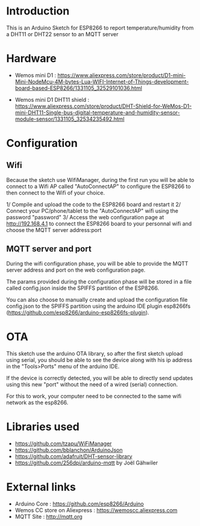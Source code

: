 # Introduction

This is an Arduino Sketch for ESP8266 to report temperature/humidity from a DHT11 or DHT22 sensor to an MQTT server

# Hardware

* Wemos mini D1 : https://www.aliexpress.com/store/product/D1-mini-Mini-NodeMcu-4M-bytes-Lua-WIFI-Internet-of-Things-development-board-based-ESP8266/1331105_32529101036.html

* Wemos mini D1 DHT11 shield : https://www.aliexpress.com/store/product/DHT-Shield-for-WeMos-D1-mini-DHT11-Single-bus-digital-temperature-and-humidity-sensor-module-sensor/1331105_32534235492.html

# Configuration

## Wifi

Because the sketch use WifiManager, during the first run you will be able to connect to a Wifi AP called "AutoConnectAP" to configure the ESP8266 to then connect to the Wifi of your choice.

1/ Compile and upload the code to the ESP8266 board and restart it
2/ Connect your PC/phone/tablet to the "AutoConnectAP" wifi using the password "password"
3/ Access the web configuration page at http://192.168.4.1 to connect the ESP8266 board to your personnal wifi and choose the MQTT server address:port


## MQTT server and port

During the wifi configuration phase, you will be able to provide the MQTT server address and port on the web configuration page.

The params provided during the configuration phase will be stored in a file called config.json inside the SPIFFS partition of the ESP8266.

You can also choose to manually create and upload the configuration file config.json to the SPIFFS partition using the arduino IDE plugin esp8266fs (https://github.com/esp8266/arduino-esp8266fs-plugin).

# OTA

This sketch use the arduino OTA library, so after the first sketch upload using serial, you should be able to see the device along with his ip address in the "Tools>Ports" menu of the arduino IDE.

If the device is correctly detected, you will be able to directly send updates using this new "port" without the need of a wired (serial) connection.

For this to work, your computer need to be connected to the same wifi network as the esp8266.

# Libraries used

* https://github.com/tzapu/WiFiManager
* https://github.com/bblanchon/ArduinoJson
* https://github.com/adafruit/DHT-sensor-library
* https://github.com/256dpi/arduino-mqtt by Joël Gähwiler

# External links

* Arduino Core : https://github.com/esp8266/Arduino
* Wemos CC store on Aliexpress : https://wemoscc.aliexpress.com
* MQTT Site : http://mqtt.org
